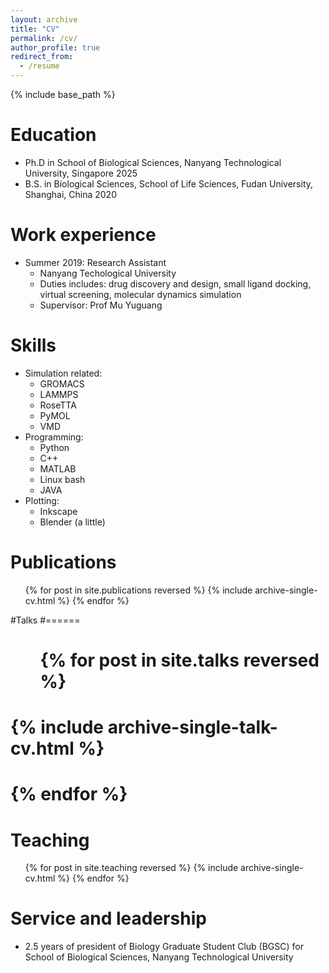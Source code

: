 ```yaml
---
layout: archive
title: "CV"
permalink: /cv/
author_profile: true
redirect_from:
  - /resume
---
```


{% include base_path %}

Education
======
* Ph.D in School of Biological Sciences, Nanyang Technological University, Singapore 2025
* B.S. in Biological Sciences, School of Life Sciences, Fudan University, Shanghai, China 2020

Work experience
======
* Summer 2019: Research Assistant
  * Nanyang Techological University
  * Duties includes: drug discovery and design, small ligand docking, virtual screening, molecular dynamics simulation
  * Supervisor: Prof Mu Yuguang
  
Skills
======
* Simulation related: 
  * GROMACS
  * LAMMPS
  * RoseTTA
  * PyMOL
  * VMD
* Programming: 
  * Python
  * C++
  * MATLAB
  * Linux bash
  * JAVA
* Plotting: 
  * Inkscape
  * Blender (a little)

Publications
======
  <ul>{% for post in site.publications reversed %}
    {% include archive-single-cv.html %}
  {% endfor %}</ul>
  
#Talks
#======
#  <ul>{% for post in site.talks reversed %}
#    {% include archive-single-talk-cv.html  %}
#  {% endfor %}</ul>
  
Teaching
======
  <ul>{% for post in site.teaching reversed %}
    {% include archive-single-cv.html %}
  {% endfor %}</ul>
  
Service and leadership
======
* 2.5 years of president of Biology Graduate Student Club (BGSC) for School of Biological Sciences, Nanyang Technological University
